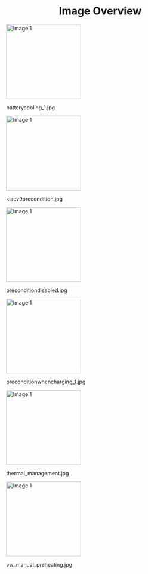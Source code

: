 <h1 style ="text-align: center;"> Image Overview </h1>
<div>
<div style="width="20%">
<img src="https://media.evkx.net/multimedia/technology/battery/thermalmanagment/batterycooling_1_xst.jpg" alt="Image 1" style="width: 200px;">
<p>batterycooling_1.jpg</p>
</div>
<div style="width="20%">
<img src="https://media.evkx.net/multimedia/technology/battery/thermalmanagment/kiaev9precondition_xst.jpg" alt="Image 1" style="width: 200px;">
<p>kiaev9precondition.jpg</p>
</div>
<div style="width="20%">
<img src="https://media.evkx.net/multimedia/technology/battery/thermalmanagment/preconditiondisabled_xst.jpg" alt="Image 1" style="width: 200px;">
<p>preconditiondisabled.jpg</p>
</div>
<div style="width="20%">
<img src="https://media.evkx.net/multimedia/technology/battery/thermalmanagment/preconditionwhencharging_1_xst.jpg" alt="Image 1" style="width: 200px;">
<p>preconditionwhencharging_1.jpg</p>
</div>
<div style="width="20%">
<img src="https://media.evkx.net/multimedia/technology/battery/thermalmanagment/thermal_management_xst.jpg" alt="Image 1" style="width: 200px;">
<p>thermal_management.jpg</p>
</div>
<div style="width="20%">
<img src="https://media.evkx.net/multimedia/technology/battery/thermalmanagment/vw_manual_preheating_xst.jpg" alt="Image 1" style="width: 200px;">
<p>vw_manual_preheating.jpg</p>
</div>
</div>

